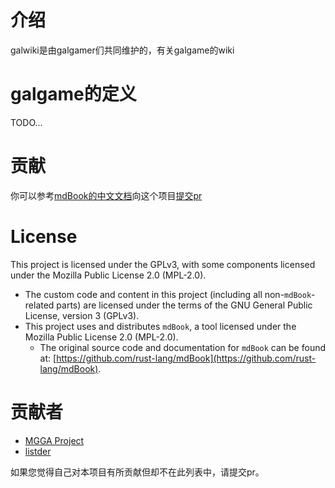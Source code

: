 # 介绍

galwiki是由galgamer们共同维护的，有关galgame的wiki

# galgame的定义

TODO...

# 贡献

你可以参考[mdBook的中文文档](https://hellowac.github.io/mdbook-doc-zh/zh-cn/index.html)向这个项目[提交pr](https://github.com/TUdHQQ/galwiki/pulls)

# License

This project is licensed under the GPLv3, with some components licensed under the Mozilla Public License 2.0 (MPL-2.0).

- The custom code and content in this project (including all non-`mdBook`-related parts) are licensed under the terms of the GNU General Public License, version 3 (GPLv3).
- This project uses and distributes `mdBook`, a tool licensed under the Mozilla Public License 2.0 (MPL-2.0).
  - The original source code and documentation for `mdBook` can be found at: [https://github.com/rust-lang/mdBook](https://github.com/rust-lang/mdBook).

# 贡献者

- [MGGA Project](https://github.com/TUdHQQ)
- [listder](https://blog.listder.xyz)

如果您觉得自己对本项目有所贡献但却不在此列表中，请提交pr。